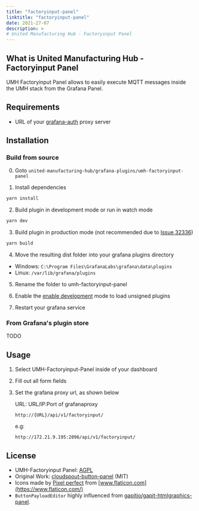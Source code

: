 ```yaml
---
title: "factoryinput-panel"
linktitle: "factoryinput-panel"
date: 2021-27-07
description: >
# United Manufacturing Hub - Factoryinput Panel
---
```



## What is United Manufacturing Hub - Factoryinput Panel
UMH Factoryinput Panel allows to easily execute MQTT messages inside the UMH stack from the Grafana Panel.

## Requirements
 - URL of your [grafana-auth](grafana-proxy) proxy server

## Installation

### Build from source

0. Goto ```united-manufacturing-hub/grafana-plugins/umh-factoryinput-panel```


1. Install dependencies

```BASH
yarn install
```

2. Build plugin in development mode or run in watch mode

```BASH
yarn dev
```

3. Build plugin in production mode (not recommended due to [Issue 32336](https://github.com/grafana/grafana/issues/32336))

```BASH
yarn build
```

4. Move the resulting dist folder into your grafana plugins directory

- Windows: `C:\Program Files\GrafanaLabs\grafana\data\plugins`
- Linux: `/var/lib/grafana/plugins`

5. Rename the folder to umh-factoryinput-panel
   

6. Enable the [enable development](https://grafana.com/docs/grafana/latest/administration/configuration/) mode to load unsigned plugins


7. Restart your grafana service

### From Grafana's plugin store

TODO


## Usage
1. Select UMH-Factoryinput-Panel inside of your dashboard
2. Fill out all form fields
3. Set the grafana proxy url, as shown below

   URL: URL/IP:Port of grafanaproxy

   ```http://{URL}/api/v1/factoryinput/```

   e.g:

   ```http://172.21.9.195:2096/api/v1/factoryinput/```


## License
 - UMH-Factoryinput Panel: [AGPL](https://raw.githubusercontent.com/Scarjit/united-manufacturing-hub/194-refactor-grafana-datasource/grafana-plugins/umh-factoryinput-panel/LICENSE) 
 - Original Work: [cloudspout-button-panel](https://github.com/cloudspout/cloudspout-button-panel) (MIT)
 - Icons made by [Pixel perfect](https://www.flaticon.com/authors/pixel-perfect) from [www.flaticon.com](https://www.flaticon.com/)
 - `ButtonPayloadEditor` highly influenced from [gapitio/gapit-htmlgraphics-panel](https://github.com/gapitio/gapit-htmlgraphics-panel).

